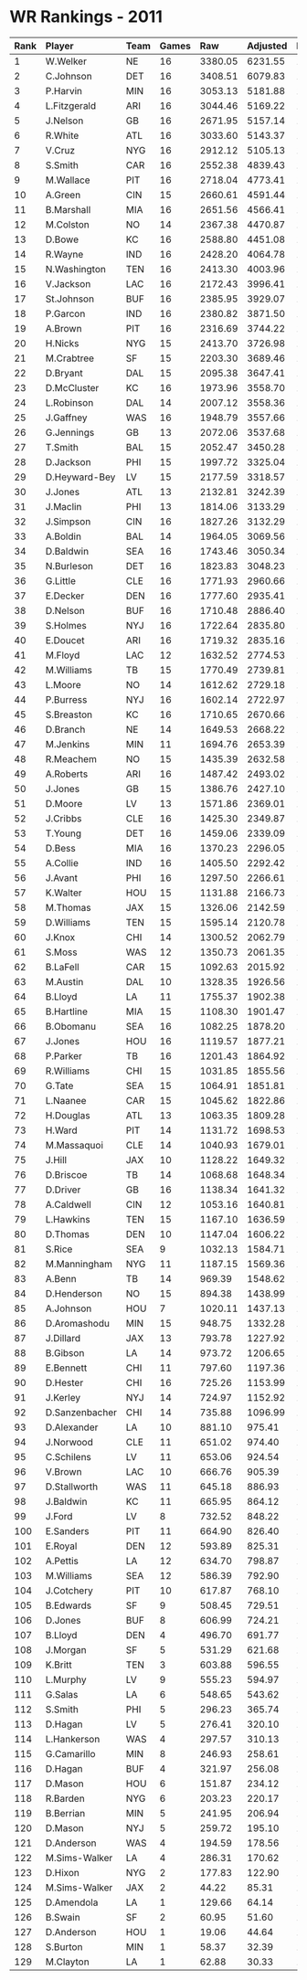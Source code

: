 # WR Rankings - 2011

| Rank | Player         | Team | Games | Raw     | Adjusted | Difficulty | Avg/Game | Typical | Consistency | Trend    |
| :----| :--------------| :----| :-----| :-------| :--------| :----------| :--------| :-------| :-----------| :--------|
| 1    | W.Welker       | NE   | 16    | 3380.05 | 6231.55  | 1.000      | 389.47   | 368.00  | 6/2/8       | +106.6%  |
| 2    | C.Johnson      | DET  | 16    | 3408.51 | 6079.83  | 1.000      | 379.99   | 359.12  | 6/3/7       | +91.6%   |
| 3    | P.Harvin       | MIN  | 16    | 3053.13 | 5181.88  | 1.000      | 323.87   | 328.51  | 7/2/7       | +150.8%  |
| 4    | L.Fitzgerald   | ARI  | 16    | 3044.46 | 5169.22  | 1.000      | 323.08   | 343.49  | 9/3/4       | +103.5%  |
| 5    | J.Nelson       | GB   | 16    | 2671.95 | 5157.14  | 1.000      | 322.32   | 340.74  | 11/1/4      | +145.1%  |
| 6    | R.White        | ATL  | 16    | 3033.60 | 5143.37  | 1.000      | 321.46   | 314.67  | 8/0/8       | +93.9%   |
| 7    | V.Cruz         | NYG  | 16    | 2912.12 | 5105.13  | 1.000      | 319.07   | 376.64  | 10/0/6      | +165.8%  |
| 8    | S.Smith        | CAR  | 16    | 2552.38 | 4839.43  | 1.000      | 302.46   | 324.09  | 6/2/8       | +114.0%  |
| 9    | M.Wallace      | PIT  | 16    | 2718.04 | 4773.41  | 1.000      | 298.34   | 311.84  | 8/2/6       | +83.6%   |
| 10   | A.Green        | CIN  | 15    | 2660.61 | 4591.44  | 1.000      | 306.10   | 306.14  | 7/3/5       | +89.0%   |
| 11   | B.Marshall     | MIA  | 16    | 2651.56 | 4566.41  | 1.000      | 285.40   | 298.31  | 9/0/7       | +100.0%  |
| 12   | M.Colston      | NO   | 14    | 2367.38 | 4470.87  | 1.000      | 319.35   | 304.58  | 6/1/7       | +128.6%  |
| 13   | D.Bowe         | KC   | 16    | 2588.80 | 4451.08  | 1.000      | 278.19   | 287.72  | 8/2/6       | +93.3%   |
| 14   | R.Wayne        | IND  | 16    | 2428.20 | 4064.78  | 1.000      | 254.05   | 246.57  | 10/1/5      | +128.4%  |
| 15   | N.Washington   | TEN  | 16    | 2413.30 | 4003.96  | 1.000      | 250.25   | 273.68  | 9/2/5       | +144.8%  |
| 16   | V.Jackson      | LAC  | 16    | 2172.43 | 3996.41  | 1.000      | 249.78   | 232.33  | 8/0/8       | +196.6%  |
| 17   | St.Johnson     | BUF  | 16    | 2385.95 | 3929.07  | 1.000      | 245.57   | 238.73  | 5/3/8       | +91.3%   |
| 18   | P.Garcon       | IND  | 16    | 2380.82 | 3871.50  | 1.000      | 241.97   | 272.62  | 10/0/6      | +178.8%  |
| 19   | A.Brown        | PIT  | 16    | 2316.69 | 3744.22  | 1.000      | 234.01   | 232.10  | 8/0/8       | +129.2%  |
| 20   | H.Nicks        | NYG  | 15    | 2413.70 | 3726.98  | 1.000      | 248.47   | 247.65  | 8/2/5       | +96.0%   |
| 21   | M.Crabtree     | SF   | 15    | 2203.30 | 3689.46  | 1.000      | 245.96   | 241.86  | 7/1/7       | +142.5%  |
| 22   | D.Bryant       | DAL  | 15    | 2095.38 | 3647.41  | 1.000      | 243.16   | 249.49  | 8/2/5       | +72.8%   |
| 23   | D.McCluster    | KC   | 16    | 1973.96 | 3558.70  | 1.000      | 222.42   | 235.13  | 10/0/6      | +153.1%  |
| 24   | L.Robinson     | DAL  | 14    | 2007.12 | 3558.36  | 1.000      | 254.17   | 257.40  | 6/1/7       | +137.1%  |
| 25   | J.Gaffney      | WAS  | 16    | 1948.79 | 3557.66  | 1.000      | 222.35   | 213.23  | 7/2/7       | +93.1%   |
| 26   | G.Jennings     | GB   | 13    | 2072.06 | 3537.68  | 1.000      | 272.13   | 292.43  | 6/0/7       | INACTIVE |
| 27   | T.Smith        | BAL  | 15    | 2052.47 | 3450.28  | 1.000      | 230.02   | 231.92  | 9/0/6       | +237.2%  |
| 28   | D.Jackson      | PHI  | 15    | 1997.72 | 3325.04  | 1.000      | 221.67   | 208.64  | 8/0/7       | +188.1%  |
| 29   | D.Heyward-Bey  | LV   | 15    | 2177.59 | 3318.57  | 1.000      | 221.24   | 270.84  | 10/0/5      | +287.8%  |
| 30   | J.Jones        | ATL  | 13    | 2132.81 | 3242.39  | 1.000      | 249.41   | 236.00  | 5/0/8       | +196.4%  |
| 31   | J.Maclin       | PHI  | 13    | 1814.06 | 3133.29  | 1.000      | 241.02   | 220.30  | 6/1/6       | +171.9%  |
| 32   | J.Simpson      | CIN  | 16    | 1827.26 | 3132.29  | 1.000      | 195.77   | 187.42  | 7/0/9       | +238.0%  |
| 33   | A.Boldin       | BAL  | 14    | 1964.05 | 3069.56  | 1.000      | 219.25   | 223.67  | 8/1/5       | +123.0%  |
| 34   | D.Baldwin      | SEA  | 16    | 1743.46 | 3050.34  | 1.000      | 190.65   | 168.66  | 8/0/8       | +262.4%  |
| 35   | N.Burleson     | DET  | 16    | 1823.83 | 3048.23  | 1.000      | 190.51   | 192.91  | 7/0/9       | +163.6%  |
| 36   | G.Little       | CLE  | 16    | 1771.93 | 2960.66  | 1.000      | 185.04   | 192.84  | 9/1/6       | +167.2%  |
| 37   | E.Decker       | DEN  | 16    | 1777.60 | 2935.41  | 1.000      | 183.46   | 181.67  | 9/0/7       | +413.8%  |
| 38   | D.Nelson       | BUF  | 16    | 1710.48 | 2886.40  | 1.000      | 180.40   | 190.03  | 9/2/5       | +138.6%  |
| 39   | S.Holmes       | NYJ  | 16    | 1722.64 | 2835.80  | 1.000      | 177.24   | 182.98  | 7/1/8       | +90.1%   |
| 40   | E.Doucet       | ARI  | 16    | 1719.32 | 2835.16  | 1.000      | 177.20   | 192.49  | 7/2/7       | +120.3%  |
| 41   | M.Floyd        | LAC  | 12    | 1632.52 | 2774.53  | 1.000      | 231.21   | 247.05  | 6/0/6       | +229.8%  |
| 42   | M.Williams     | TB   | 15    | 1770.49 | 2739.81  | 1.000      | 182.65   | 171.89  | 6/2/7       | +136.9%  |
| 43   | L.Moore        | NO   | 14    | 1612.62 | 2729.18  | 1.000      | 194.94   | 211.33  | 9/1/4       | +169.8%  |
| 44   | P.Burress      | NYJ  | 16    | 1602.14 | 2722.97  | 1.000      | 170.19   | 164.49  | 8/1/7       | +199.9%  |
| 45   | S.Breaston     | KC   | 16    | 1710.65 | 2670.66  | 1.000      | 166.92   | 174.90  | 10/0/6      | +77.4%   |
| 46   | D.Branch       | NE   | 14    | 1649.53 | 2668.22  | 1.000      | 190.59   | 181.28  | 7/1/6       | +276.9%  |
| 47   | M.Jenkins      | MIN  | 11    | 1694.76 | 2653.39  | 1.000      | 241.22   | 173.72  | 8/0/3       | INACTIVE |
| 48   | R.Meachem      | NO   | 15    | 1435.39 | 2632.58  | 1.000      | 175.51   | 153.49  | 7/0/8       | +353.6%  |
| 49   | A.Roberts      | ARI  | 16    | 1487.42 | 2493.02  | 1.000      | 155.81   | 158.31  | 8/2/6       | +210.6%  |
| 50   | J.Jones        | GB   | 15    | 1386.76 | 2427.10  | 1.000      | 161.81   | 165.31  | 8/1/6       | +361.7%  |
| 51   | D.Moore        | LV   | 13    | 1571.86 | 2369.01  | 1.000      | 182.23   | 141.03  | 7/0/6       | +607.8%  |
| 52   | J.Cribbs       | CLE  | 16    | 1425.30 | 2349.87  | 1.000      | 146.87   | 137.46  | 7/0/9       | +242.7%  |
| 53   | T.Young        | DET  | 16    | 1459.06 | 2339.09  | 1.000      | 146.19   | 154.60  | 9/1/6       | +202.4%  |
| 54   | D.Bess         | MIA  | 16    | 1370.23 | 2296.05  | 1.000      | 143.50   | 144.85  | 6/2/8       | +119.8%  |
| 55   | A.Collie       | IND  | 16    | 1405.50 | 2292.42  | 1.000      | 143.28   | 139.35  | 9/0/7       | +194.2%  |
| 56   | J.Avant        | PHI  | 16    | 1297.50 | 2266.61  | 1.000      | 141.66   | 146.83  | 9/1/6       | +264.4%  |
| 57   | K.Walter       | HOU  | 15    | 1131.88 | 2166.73  | 1.000      | 144.45   | 151.49  | 9/1/5       | +478.7%  |
| 58   | M.Thomas       | JAX  | 15    | 1326.06 | 2142.59  | 1.000      | 142.84   | 126.05  | 8/1/6       | +266.4%  |
| 59   | D.Williams     | TEN  | 15    | 1595.14 | 2120.78  | 1.000      | 141.39   | 146.86  | 9/0/6       | +227.5%  |
| 60   | J.Knox         | CHI  | 14    | 1300.52 | 2062.79  | 1.000      | 147.34   | 125.19  | 7/2/5       | +196.2%  |
| 61   | S.Moss         | WAS  | 12    | 1350.73 | 2061.35  | 1.000      | 171.78   | 183.02  | 6/0/6       | +86.6%   |
| 62   | B.LaFell       | CAR  | 15    | 1092.63 | 2015.92  | 1.000      | 134.39   | 125.32  | 7/0/8       | +207.2%  |
| 63   | M.Austin       | DAL  | 10    | 1328.35 | 1926.56  | 1.000      | 192.66   | 150.90  | 4/0/6       | +181.7%  |
| 64   | B.Lloyd        | LA   | 11    | 1755.37 | 1902.38  | 1.000      | 172.94   | 178.39  | 7/3/5       | +70.6%   |
| 65   | B.Hartline     | MIA  | 15    | 1108.30 | 1901.47  | 1.000      | 126.76   | 111.17  | 6/1/8       | +229.1%  |
| 66   | B.Obomanu      | SEA  | 16    | 1082.25 | 1878.20  | 1.000      | 117.39   | 104.80  | 8/1/7       | +226.5%  |
| 67   | J.Jones        | HOU  | 16    | 1119.57 | 1877.21  | 1.000      | 117.33   | 112.14  | 7/3/6       | +252.7%  |
| 68   | P.Parker       | TB   | 16    | 1201.43 | 1864.92  | 1.000      | 116.56   | 100.23  | 7/0/9       | +282.6%  |
| 69   | R.Williams     | CHI  | 15    | 1031.85 | 1855.56  | 1.000      | 123.70   | 127.43  | 8/1/6       | +417.9%  |
| 70   | G.Tate         | SEA  | 15    | 1064.91 | 1851.81  | 1.000      | 123.45   | 119.31  | 8/0/7       | +185.6%  |
| 71   | L.Naanee       | CAR  | 15    | 1045.62 | 1822.86  | 1.000      | 121.52   | 119.24  | 9/0/6       | +135.4%  |
| 72   | H.Douglas      | ATL  | 13    | 1063.35 | 1809.28  | 1.000      | 139.18   | 120.06  | 6/0/7       | +301.3%  |
| 73   | H.Ward         | PIT  | 14    | 1131.72 | 1698.53  | 1.000      | 121.32   | 111.45  | 6/1/7       | +200.2%  |
| 74   | M.Massaquoi    | CLE  | 14    | 1040.93 | 1679.01  | 1.000      | 119.93   | 117.42  | 6/1/7       | +224.8%  |
| 75   | J.Hill         | JAX  | 10    | 1128.22 | 1649.32  | 1.000      | 164.93   | 144.42  | 5/0/5       | INACTIVE |
| 76   | D.Briscoe      | TB   | 14    | 1068.68 | 1648.34  | 1.000      | 117.74   | 92.39   | 5/0/9       | +249.4%  |
| 77   | D.Driver       | GB   | 16    | 1138.34 | 1641.32  | 1.000      | 102.58   | 102.30  | 8/0/8       | +260.1%  |
| 78   | A.Caldwell     | CIN  | 12    | 1053.16 | 1640.81  | 1.000      | 136.73   | 152.05  | 8/0/4       | INACTIVE |
| 79   | L.Hawkins      | TEN  | 15    | 1167.10 | 1636.59  | 1.000      | 109.11   | 106.06  | 9/2/4       | +178.8%  |
| 80   | D.Thomas       | DEN  | 10    | 1147.04 | 1606.22  | 1.000      | 160.62   | 132.87  | 4/1/5       | +255.5%  |
| 81   | S.Rice         | SEA  | 9     | 1032.13 | 1584.71  | 1.000      | 176.08   | 182.68  | 4/1/4       | INACTIVE |
| 82   | M.Manningham   | NYG  | 11    | 1187.15 | 1569.36  | 1.000      | 142.67   | 153.67  | 5/3/3       | +117.1%  |
| 83   | A.Benn         | TB   | 14    | 969.39  | 1548.62  | 1.000      | 110.62   | 105.24  | 6/3/5       | +155.4%  |
| 84   | D.Henderson    | NO   | 15    | 894.38  | 1438.99  | 1.000      | 95.93    | 99.92   | 8/0/7       | +488.0%  |
| 85   | A.Johnson      | HOU  | 7     | 1020.11 | 1437.13  | 1.000      | 205.30   | 185.96  | 2/1/4       | +143.1%  |
| 86   | D.Aromashodu   | MIN  | 15    | 948.75  | 1332.28  | 1.000      | 88.82    | 91.42   | 9/0/6       | +306.2%  |
| 87   | J.Dillard      | JAX  | 13    | 793.78  | 1227.92  | 1.000      | 94.46    | 103.77  | 8/0/5       | +190.0%  |
| 88   | B.Gibson       | LA   | 14    | 973.72  | 1206.65  | 1.000      | 86.19    | 81.01   | 5/0/9       | +179.8%  |
| 89   | E.Bennett      | CHI  | 11    | 797.60  | 1197.36  | 1.000      | 108.85   | 129.25  | 8/0/3       | +471.7%  |
| 90   | D.Hester       | CHI  | 16    | 725.26  | 1153.99  | 1.000      | 72.12    | 70.79   | 8/1/7       | +1677.6% |
| 91   | J.Kerley       | NYJ  | 14    | 724.97  | 1152.92  | 1.000      | 82.35    | 81.97   | 8/0/6       | +755.5%  |
| 92   | D.Sanzenbacher | CHI  | 14    | 735.88  | 1096.99  | 1.000      | 78.36    | 68.35   | 6/1/7       | +483.9%  |
| 93   | D.Alexander    | LA   | 10    | 881.10  | 975.41   | 1.000      | 97.54    | 88.29   | 5/1/4       | +194.4%  |
| 94   | J.Norwood      | CLE  | 11    | 651.02  | 974.40   | 1.000      | 88.58    | 68.71   | 4/1/6       | +300.9%  |
| 95   | C.Schilens     | LV   | 11    | 653.06  | 924.54   | 1.000      | 84.05    | 89.62   | 6/0/5       | +425.4%  |
| 96   | V.Brown        | LAC  | 10    | 666.76  | 905.39   | 1.000      | 90.54    | 85.47   | 6/0/4       | +439.4%  |
| 97   | D.Stallworth   | WAS  | 11    | 645.18  | 886.93   | 1.000      | 80.63    | 88.45   | 8/0/3       | +582.0%  |
| 98   | J.Baldwin      | KC   | 11    | 665.95  | 864.12   | 1.000      | 78.56    | 59.21   | 7/0/4       | +205.7%  |
| 99   | J.Ford         | LV   | 8     | 732.52  | 848.22   | 1.000      | 106.03   | 114.99  | 4/2/2       | +200.5%  |
| 100  | E.Sanders      | PIT  | 11    | 664.90  | 826.40   | 1.000      | 75.13    | 66.53   | 4/1/6       | +189.9%  |
| 101  | E.Royal        | DEN  | 12    | 593.89  | 825.31   | 1.000      | 68.78    | 68.90   | 7/0/5       | +282.9%  |
| 102  | A.Pettis       | LA   | 12    | 634.70  | 798.87   | 1.000      | 66.57    | 72.18   | 6/0/6       | +388.0%  |
| 103  | M.Williams     | SEA  | 12    | 586.39  | 792.90   | 1.000      | 66.08    | 77.00   | 7/1/4       | +460.2%  |
| 104  | J.Cotchery     | PIT  | 10    | 617.87  | 768.10   | 1.000      | 76.81    | 75.64   | 5/0/5       | +1994.7% |
| 105  | B.Edwards      | SF   | 9     | 508.45  | 729.51   | 1.000      | 81.06    | 74.05   | 5/1/3       | +480.0%  |
| 106  | D.Jones        | BUF  | 8     | 606.99  | 724.21   | 1.000      | 90.53    | 98.24   | 4/0/4       | INACTIVE |
| 107  | B.Lloyd        | DEN  | 4     | 496.70  | 691.77   | 1.000      | 172.94   | 178.39  | 7/3/5       | +70.6%   |
| 108  | J.Morgan       | SF   | 5     | 531.29  | 621.68   | 1.000      | 124.34   | 120.74  | 2/1/2       | INACTIVE |
| 109  | K.Britt        | TEN  | 3     | 603.88  | 596.55   | 1.000      | 198.85   | 198.85  | 1/0/2       | INACTIVE |
| 110  | L.Murphy       | LV   | 9     | 555.23  | 594.97   | 1.000      | 66.11    | 55.38   | 4/0/5       | +648.2%  |
| 111  | G.Salas        | LA   | 6     | 548.65  | 543.62   | 1.000      | 90.60    | 87.60   | 3/0/3       | INACTIVE |
| 112  | S.Smith        | PHI  | 5     | 296.23  | 365.74   | 1.000      | 73.15    | 73.27   | 3/0/2       | INACTIVE |
| 113  | D.Hagan        | LV   | 5     | 276.41  | 320.10   | 1.000      | 64.02    | 61.60   | 6/0/3       | +247.2%  |
| 114  | L.Hankerson    | WAS  | 4     | 297.57  | 310.13   | 1.000      | 77.53    | 116.29  | 3/0/1       | INACTIVE |
| 115  | G.Camarillo    | MIN  | 8     | 246.93  | 258.61   | 1.000      | 32.33    | 36.29   | 5/1/2       | +150.3%  |
| 116  | D.Hagan        | BUF  | 4     | 321.97  | 256.08   | 1.000      | 64.02    | 61.60   | 6/0/3       | +247.2%  |
| 117  | D.Mason        | HOU  | 6     | 151.87  | 234.12   | 1.000      | 39.02    | 36.98   | 7/0/4       | INACTIVE |
| 118  | R.Barden       | NYG  | 6     | 203.23  | 220.17   | 1.000      | 36.69    | 39.65   | 4/0/2       | +118.1%  |
| 119  | B.Berrian      | MIN  | 5     | 241.95  | 206.94   | 1.000      | 41.39    | 40.87   | 2/1/2       | INACTIVE |
| 120  | D.Mason        | NYJ  | 5     | 259.72  | 195.10   | 1.000      | 39.02    | 36.98   | 7/0/4       | INACTIVE |
| 121  | D.Anderson     | WAS  | 4     | 194.59  | 178.56   | 1.000      | 44.64    | 45.07   | 2/1/2       | INACTIVE |
| 122  | M.Sims-Walker  | LA   | 4     | 286.31  | 170.62   | 1.000      | 42.65    | 34.74   | 4/0/2       | INACTIVE |
| 123  | D.Hixon        | NYG  | 2     | 177.83  | 122.90   | 1.000      | 61.45    | 61.45   | 1/0/1       | INACTIVE |
| 124  | M.Sims-Walker  | JAX  | 2     | 44.22   | 85.31    | 1.000      | 42.65    | 34.74   | 4/0/2       | INACTIVE |
| 125  | D.Amendola     | LA   | 1     | 129.66  | 64.14    | 1.000      | 64.14    | 64.14   | 0/1/0       | INACTIVE |
| 126  | B.Swain        | SF   | 2     | 60.95   | 51.60    | 1.000      | 25.80    | 25.80   | 0/2/0       | N/A      |
| 127  | D.Anderson     | HOU  | 1     | 19.06   | 44.64    | 1.000      | 44.64    | 45.07   | 2/1/2       | INACTIVE |
| 128  | S.Burton       | MIN  | 1     | 58.37   | 32.39    | 1.000      | 32.39    | 32.39   | 0/1/0       | INACTIVE |
| 129  | M.Clayton      | LA   | 1     | 62.88   | 30.33    | 1.000      | 30.33    | 30.33   | 0/1/0       | INACTIVE |

